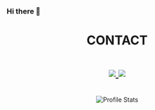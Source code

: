 ### Hi there 👋

<div align="center">
  <h1>CONTACT<h1>

  <a href="https://www.linkedin.com/in/tugayyildiz">
    <img src="https://img.shields.io/badge/Linkedin-0077B5?style=for-the-badge&logo=linkedin&logoColor=white" />
  </a>

  <a href="https://www.hackerrank.com/recepyildirim?hr_r=1">
    <img src="https://img.shields.io/badge/-HackerRank-2EC866?style=for-the-badge&logo=HackerRank&logoColor=white" />
  </a>

</div><br />
    
<div align="center">
 <img src="https://github-readme-stats.vercel.app/api?username=tugay-yildiz&show_icons=true&theme=radical&hide_border=true&border_radius=20%" alt="Profile Stats"/><br /><br />
 
<!--
**tugayyildiz/tugayyildiz** is a ✨ _special_ ✨ repository because its `README.md` (this file) appears on your GitHub profile.

Here are some ideas to get you started:

- 🔭 I’m currently working on ...
- 🌱 I’m currently learning ...
- 👯 I’m looking to collaborate on ...
- 🤔 I’m looking for help with ...
- 💬 Ask me about ...
- 📫 How to reach me: ...
- 😄 Pronouns: ...
- ⚡ Fun fact: ...
-->
